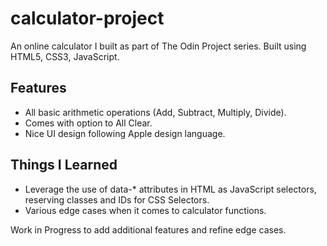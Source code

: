 # calculator-project

An online calculator I built as part of The Odin Project series. Built using HTML5, CSS3, JavaScript.

## Features

* All basic arithmetic operations (Add, Subtract, Multiply, Divide).
* Comes with option to All Clear.
* Nice UI design following Apple design language.

## Things I Learned

* Leverage the use of data-* attributes in HTML as JavaScript selectors, reserving classes and IDs for CSS Selectors.
* Various edge cases when it comes to calculator functions.

Work in Progress to add additional features and refine edge cases.

